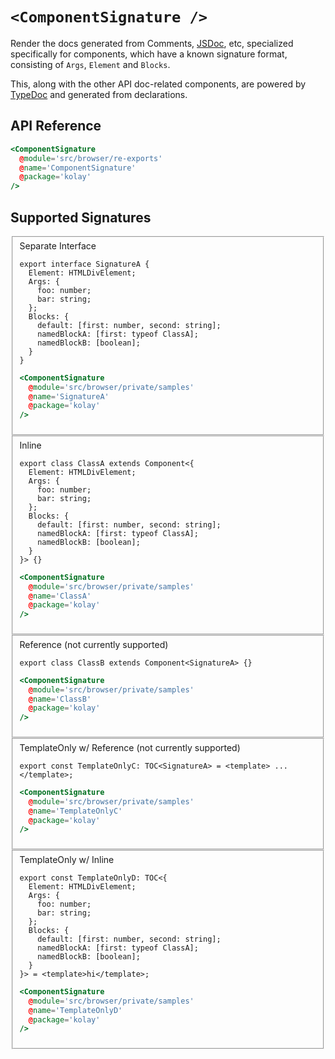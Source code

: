 # `<ComponentSignature />`

Render the docs generated from Comments, [JSDoc](https://jsdoc.app/), etc, specialized specifically for components, which have a known signature format, consisting of `Args`, `Element` and `Blocks`.

This, along with the other API doc-related components, are powered by [TypeDoc](https://typedoc.org/) and generated from declarations.

## API Reference

```hbs live no-shadow
<ComponentSignature
  @module='src/browser/re-exports'
  @name='ComponentSignature'
  @package='kolay'
/>
```

## Supported Signatures

<fieldset>
  <summary>Separate Interface</summary>

```gts
export interface SignatureA {
  Element: HTMLDivElement;
  Args: {
    foo: number;
    bar: string;
  };
  Blocks: {
    default: [first: number, second: string];
    namedBlockA: [first: typeof ClassA];
    namedBlockB: [boolean];
  }
}
```


```hbs live no-shadow preview below
<ComponentSignature
  @module='src/browser/private/samples'
  @name='SignatureA'
  @package='kolay'
/>
```

</fieldset>

<fieldset>
  <summary>Inline</summary>

```gts
export class ClassA extends Component<{
  Element: HTMLDivElement;
  Args: {
    foo: number;
    bar: string;
  };
  Blocks: {
    default: [first: number, second: string];
    namedBlockA: [first: typeof ClassA];
    namedBlockB: [boolean];
  }
}> {}
```

```hbs live no-shadow preview below
<ComponentSignature
  @module='src/browser/private/samples'
  @name='ClassA'
  @package='kolay'
/>
```

</fieldset>

<fieldset>
  <summary>Reference (not currently supported)</summary>

```gts
export class ClassB extends Component<SignatureA> {}
```

```hbs live no-shadow
<ComponentSignature
  @module='src/browser/private/samples'
  @name='ClassB'
  @package='kolay'
/>
```

</fieldset>

<fieldset>
  <summary>TemplateOnly w/ Reference (not currently supported)</summary>

```gts
export const TemplateOnlyC: TOC<SignatureA> = <template> ... </template>;
```

```hbs live no-shadow 
<ComponentSignature
  @module='src/browser/private/samples'
  @name='TemplateOnlyC'
  @package='kolay'
/>
```

</fieldset>

<fieldset>
  <summary>TemplateOnly w/ Inline</summary>

```gts
export const TemplateOnlyD: TOC<{
  Element: HTMLDivElement;
  Args: {
    foo: number;
    bar: string;
  };
  Blocks: {
    default: [first: number, second: string];
    namedBlockA: [first: typeof ClassA];
    namedBlockB: [boolean];
  }
}> = <template>hi</template>;
```

```hbs live no-shadow preview below
<ComponentSignature
  @module='src/browser/private/samples'
  @name='TemplateOnlyD'
  @package='kolay'
/>
```

</fieldset>
